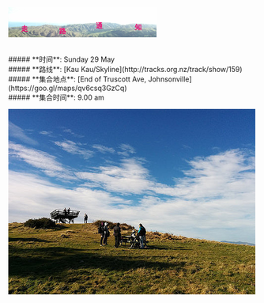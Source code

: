 ![skyline](_images/skyline2.png)

<br/>
##### **时间**: Sunday 29 May
<br/>
##### **路线**: [Kau Kau/Skyline](http://tracks.org.nz/track/show/159)
<br/>
##### **集合地点**: [End of Truscott  Ave, Johnsonville](https://goo.gl/maps/qv6csq3GzCq)
<br/>
##### **集合时间**: 9.00 am


![kaukau4](_images/kaukau4.jpg)



